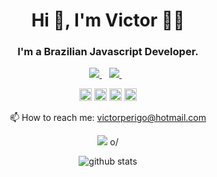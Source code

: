 <h1 align="center">
   Hi 👋, I'm Victor 👨‍💻
</h1>

<h3 align="center">
   I'm a Brazilian Javascript Developer.
</h3>

<p align='center'>
  
  <a href="https://wa.me/5562995585813?text=Olá!%20Victor" target="_blanck">
    <img src="https://img.shields.io/badge/WHATSAPP-%2325D366.svg?&style=for-the-badge&logo=whatsapp&logoColor=white" />    
  </a>&nbsp;&nbsp;
  <a href="https://www.linkedin.com/in/victor-perigo-1a28581b0/" target="_blanck">
    <img src="https://img.shields.io/badge/linkedin-%230077B5.svg?&style=for-the-badge&logo=linkedin&logoColor=white" />
  </a>&nbsp;&nbsp;
  
</p>


<p align="center">
   <code><img title="TypeScript" alt="TypeScript" width="20" src="https://github.com/caioreix/devicon/blob/master/icons/typescript/typescript-original.svg"></code>
  <code><img title="Javascript" alt="Javascript" width="20" src="https://github.com/caioreix/devicon/blob/master/icons/javascript/javascript-original.svg"></code>
  <code><img title="Python" alt="Python" width="20" src="https://github.com/caioreix/devicon/blob/master/icons/python/python-original.svg"></code>
  <code><img title="Golang" alt="Golang" width="20" src="https://github.com/caioreix/devicon/blob/master/icons/go/go-original.svg"></code>
</p>


<p align='center'>
  📫 How to reach me: <a href='mailto:victorperigo@hotmail.com'>victorperigo@hotmail.com</a>
</p>
<p align='center'>
  <a href="#"><img src="https://badges.pufler.dev/visits/VictorPerigo/VictorPerigo"></a> o/
</p>


<p align="center">
<image align="center" alt="github stats" src="https://github-readme-stats.vercel.app/api?username=VictorPerigo&show_icons=true"/>
</p>
